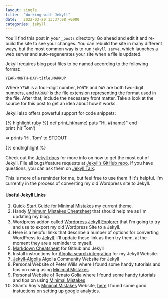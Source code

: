 ```yaml
---
layout: single
title:  "Working with Jekyll"
date:   2022-03-20 13:37:08 +0000
categories: jekyll
---
```

You’ll find this post in your `_posts` directory. Go ahead and edit it and re-build the site to see your changes. You can rebuild the site in many different ways, but the most common way is to run `jekyll serve`, which launches a web server and auto-regenerates your site when a file is updated.

Jekyll requires blog post files to be named according to the following format:

`YEAR-MONTH-DAY-title.MARKUP`

Where `YEAR` is a four-digit number, `MONTH` and `DAY` are both two-digit numbers, and `MARKUP` is the file extension representing the format used in the file. After that, include the necessary front matter. Take a look at the source for this post to get an idea about how it works.

Jekyll also offers powerful support for code snippets:

{% highlight ruby %}
def print_hi(name)
  puts "Hi, #{name}"
end
print_hi('Tom')

=> prints 'Hi, Tom' to STDOUT

{% endhighlight %}

Check out the [Jekyll docs][jekyll-docs] for more info on how to get the most out of Jekyll. File all bugs/feature requests at [Jekyll’s GitHub repo][jekyll-gh]. If you have questions, you can ask them on [Jekyll Talk][jekyll-talk].

[jekyll-docs]: https://jekyllrb.com/docs/home
[jekyll-gh]:   https://github.com/jekyll/jekyll
[jekyll-talk]: https://talk.jekyllrb.com/
This is more of a reminder for me, but feel free to use them if it's helpful. I'm currently in the process of converting my old Wordpress site to Jekyll.

#### Useful Jekyll Links

1. [Quick-Start Guide for Minimal Mistakes](https://mmistakes.github.io/minimal-mistakes/docs/quick-start-guide) my current theme.
2. Handy [Minimum Mistakes Cheatsheet](https://www.fabriziomusacchio.com/blog/2021-08-11-Minimal_Mistakes_Cheat_Sheet/) that should help me as I'm updating my blog.
3. Wordpress addon called [Wordpress Jekyll Explorer](https://wordpress.org/plugins/jekyll-exporter/) that I'm going to try and use to export my old Wordpress Site to a Jekyll.
4. Here is a helpful links that describe a number of options for converting WordPress to [Jekyll](https://talk.hyvor.com/blog/migrate-from-wordpress-to-jekyll). I'll update these link as then try them, at the moment they are a reminder to myself.
5. [Markdown Cheatsheet](https://github.com/adam-p/markdown-here/wiki/Markdown-Cheatsheet) for Github and Jekyll
6. Install instructions for [Algolia search integration](https://beatletech.com/2020/08/16/jekyll-and-algolia-search-integration) for my Jekyll Website.
7. [Jekyll-Algolia](https://community.algolia.com/jekyll-algolia/getting-started.html) Algolia Community Website for Jekyll
8. Personal Website of Peter Wills where I found some handy tutorials and tips on using using [Minimal Mistakes](http://www.pwills.com/posts/2017/12/20/website.html)
9. Personal Website of Renato Golia where I found some handy tutorials and tips on using [Minimal Mistakes](https://renatogolia.com/)
10. Shanto Roy's [Minimal Mistakes](https://shantoroy.com/) Website, [here](https://shantoroy.com/jekyll/google-analytics-in-jekyll-minimal-mistakes-blog-theme/) I found some good instuctions on setting up google analytics.